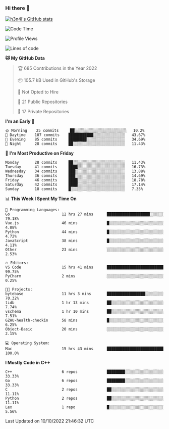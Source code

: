 ### Hi there 👋

[![h3n4l's GitHub stats](https://github-readme-stats.vercel.app/api?username=h3n4l&count_private=true&show_icons=true&theme=radical)](https://github.com/h3n4l/github-readme-stats)

<!--START_SECTION:waka-->
![Code Time](http://img.shields.io/badge/Code%20Time-736%20hrs%205%20mins-blue)

![Profile Views](http://img.shields.io/badge/Profile%20Views-3-blue)

![Lines of code](https://img.shields.io/badge/From%20Hello%20World%20I%27ve%20Written-44%20Thousand%20lines%20of%20code-blue)

**🐱 My GitHub Data** 

> 🏆 685 Contributions in the Year 2022
 > 
> 📦 105.7 kB Used in GitHub's Storage 
 > 
> 🚫 Not Opted to Hire
 > 
> 📜 21 Public Repositories 
 > 
> 🔑 17 Private Repositories  
 > 
**I'm an Early 🐤** 

```text
🌞 Morning    25 commits     ██░░░░░░░░░░░░░░░░░░░░░░░   10.2% 
🌆 Daytime    107 commits    ███████████░░░░░░░░░░░░░░   43.67% 
🌃 Evening    85 commits     ████████░░░░░░░░░░░░░░░░░   34.69% 
🌙 Night      28 commits     ██░░░░░░░░░░░░░░░░░░░░░░░   11.43%

```
📅 **I'm Most Productive on Friday** 

```text
Monday       28 commits     ██░░░░░░░░░░░░░░░░░░░░░░░   11.43% 
Tuesday      41 commits     ████░░░░░░░░░░░░░░░░░░░░░   16.73% 
Wednesday    34 commits     ███░░░░░░░░░░░░░░░░░░░░░░   13.88% 
Thursday     36 commits     ███░░░░░░░░░░░░░░░░░░░░░░   14.69% 
Friday       46 commits     ████░░░░░░░░░░░░░░░░░░░░░   18.78% 
Saturday     42 commits     ████░░░░░░░░░░░░░░░░░░░░░   17.14% 
Sunday       18 commits     █░░░░░░░░░░░░░░░░░░░░░░░░   7.35%

```


📊 **This Week I Spent My Time On** 

```text
💬 Programming Languages: 
Go                       12 hrs 27 mins      ███████████████████░░░░░░   79.18% 
Vue.js                   46 mins             █░░░░░░░░░░░░░░░░░░░░░░░░   4.88% 
Python                   44 mins             █░░░░░░░░░░░░░░░░░░░░░░░░   4.72% 
JavaScript               38 mins             █░░░░░░░░░░░░░░░░░░░░░░░░   4.11% 
Other                    23 mins             ░░░░░░░░░░░░░░░░░░░░░░░░░   2.53%

🔥 Editors: 
VS Code                  15 hrs 41 mins      █████████████████████████   99.75% 
PyCharm                  2 mins              ░░░░░░░░░░░░░░░░░░░░░░░░░   0.25%

🐱‍💻 Projects: 
bytebase                 11 hrs 3 mins       █████████████████░░░░░░░░   70.32% 
tidb                     1 hr 13 mins        ██░░░░░░░░░░░░░░░░░░░░░░░   7.74% 
vschema                  1 hr 10 mins        ██░░░░░░░░░░░░░░░░░░░░░░░   7.51% 
GZHU-health-checkin      58 mins             █░░░░░░░░░░░░░░░░░░░░░░░░   6.25% 
Object-Basic             20 mins             ░░░░░░░░░░░░░░░░░░░░░░░░░   2.15%

💻 Operating System: 
Mac                      15 hrs 43 mins      █████████████████████████   100.0%

```

**I Mostly Code in C++** 

```text
C++                      6 repos             ████████░░░░░░░░░░░░░░░░░   33.33% 
Go                       6 repos             ████████░░░░░░░░░░░░░░░░░   33.33% 
C                        2 repos             ██░░░░░░░░░░░░░░░░░░░░░░░   11.11% 
Python                   2 repos             ██░░░░░░░░░░░░░░░░░░░░░░░   11.11% 
Lex                      1 repo              █░░░░░░░░░░░░░░░░░░░░░░░░   5.56%

```



 Last Updated on 10/10/2022 21:46:32 UTC
<!--END_SECTION:waka-->

